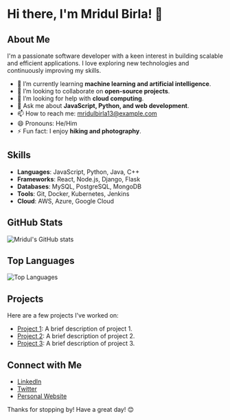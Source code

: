 # Hi there, I'm Mridul Birla! 👋

## About Me

I'm a passionate software developer with a keen interest in building scalable and efficient applications. I love exploring new technologies and continuously improving my skills.

- 🌱 I’m currently learning **machine learning and artificial intelligence**.
- 👯 I’m looking to collaborate on **open-source projects**.
- 🤔 I’m looking for help with **cloud computing**.
- 💬 Ask me about **JavaScript, Python, and web development**.
- 📫 How to reach me: [mridulbirla13@example.com](mailto:mridulbirla13@example.com)
- 😄 Pronouns: He/Him
- ⚡ Fun fact: I enjoy **hiking and photography**.

## Skills

- **Languages**: JavaScript, Python, Java, C++
- **Frameworks**: React, Node.js, Django, Flask
- **Databases**: MySQL, PostgreSQL, MongoDB
- **Tools**: Git, Docker, Kubernetes, Jenkins
- **Cloud**: AWS, Azure, Google Cloud

## GitHub Stats

![Mridul's GitHub stats](https://github-readme-stats.vercel.app/api?username=Mridulbirla13&show_icons=true&theme=radical)

## Top Languages

![Top Languages](https://github-readme-stats.vercel.app/api/top-langs/?username=Mridulbirla13&layout=compact&theme=radical)

## Projects

Here are a few projects I've worked on:

- [Project 1](https://github.com/Mridulbirla13/project1): A brief description of project 1.
- [Project 2](https://github.com/Mridulbirla13/project2): A brief description of project 2.
- [Project 3](https://github.com/Mridulbirla13/project3): A brief description of project 3.

## Connect with Me

- [LinkedIn](https://www.linkedin.com/in/mridulbirla13)
- [Twitter](https://twitter.com/mridulbirla13)
- [Personal Website](https://mridulbirla.com)

Thanks for stopping by! Have a great day! 😊
````
